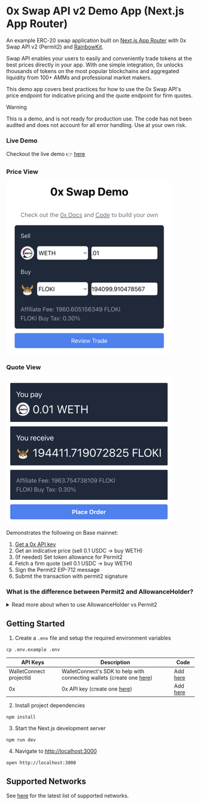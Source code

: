 # 0x Swap API v2 Demo App (Next.js App Router)

An example ERC-20 swap application built on [Next.js App Router](https://nextjs.org/docs) with 0x Swap API v2 (Permit2) and [RainbowKit](https://www.rainbowkit.com/).

Swap API enables your users to easily and conveniently trade tokens at the best prices directly in your app. With one simple integration, 0x unlocks thousands of tokens on the most popular blockchains and aggregated liquidity from 100+ AMMs and professional market makers.

This demo app covers best practices for how to use the 0x Swap API's price endpoint for indicative pricing and the quote endpoint for firm quotes.

> [!WARNING]  
> This is a demo, and is not ready for production use. The code has not been audited and does not account for all error handling. Use at your own risk.

### Live Demo

Checkout the live demo 👉 [here](https://0x-swap-v2-demo-app.vercel.app/)

### Price View

![priceView](src/images/priceView.png)

### Quote View

![quoteView](src/images/quoteView.png)

Demonstrates the following on Base mainnet:

1. [Get a 0x API key](https://0x.org/docs/introduction/getting-started)
2. Get an indicative price (sell 0.1 USDC → buy WETH)
3. (If needed) Set token allowance for Permit2
4. Fetch a firm quote (sell 0.1 USDC → buy WETH)
5. Sign the Permit2 EIP-712 message
6. Submit the transaction with permit2 signature

### What is the difference between Permit2 and AllowanceHolder?

<details>

<summary>Read more about when to use AllowanceHolder vs Permit2</summary>

0x Swap API offers you the optionality to either use [Permit2](https://0x.org/docs/next/introduction/0x-cheat-sheet#permit2-contract) or [AllowanceHolder](https://0x.org/docs/next/introduction/0x-cheat-sheet#allowanceholder-contract) as the allowance target.

For most applications, we recommend using the Permit2 flow for swaps and setting allowances on the Permit2 contract. This process requires collecting two signatures from your users per trade: one offchain signature for the limited approval and an onchain signature for the trade.

While Permit2's single-use method provides greatly enhanced security, we recognize that some projects may not wish to have a double-signature UX (this may apply to teams that integrate Swap API into smart contracts, or teams that are aggregating across multiple sources and want to keep the UI consistent across all the integrations).

If your integration prevents you from collecting offchain signatures, such as with smart contracts, we recommend using AllowanceHolder.

Originally developed by Uniswap based on the work of 0x alumnus [Lawrence Forman](https://github.com/merklejerk), [Permit2](https://blog.uniswap.org/permit2-and-universal-router) is a token approval method that can be used to safely share and manage token approvals across different smart contracts. Permit2 is immutable, extensively audited, used by other trusted protocols in the space including Uniswap and has a [$3M bug bounty](https://uniswap.org/bug-bounty).

Still have questions? [Reach out to our team](https://0x.org/docs/introduction/community#contact-support).

</details>

## Getting Started

1. Create a `.env` file and setup the required environment variables

```
cp .env.example .env
```

| **API Keys**            | **Description**                                                                                                  | **Code**                                                                                     |
| ----------------------- | ---------------------------------------------------------------------------------------------------------------- | -------------------------------------------------------------------------------------------- |
| WalletConnect projectId | WalletConnect's SDK to help with connecting wallets (create one [here](https://cloud.walletconnect.com/sign-in)) | Add [here](https://github.com/0xProject/0x-examples/blob/main/swap-v2-next-app/.env.example) |
| 0x                      | 0x API key (create one [here](https://0x.org/docs/introduction/getting-started))                                 | Add [here](https://github.com/0xProject/0x-examples/blob/main/swap-v2-next-app/.env.example) |

2. Install project dependencies

```
npm install
```

3. Start the Next.js development server

```
npm run dev
```

4. Navigate to [http://localhost:3000](http://localhost:3000)

```
open http://localhost:3000
```

## Supported Networks

See [here](https://0x.org/docs/introduction/0x-cheat-sheet#-chain-support) for the latest list of supported networks.

